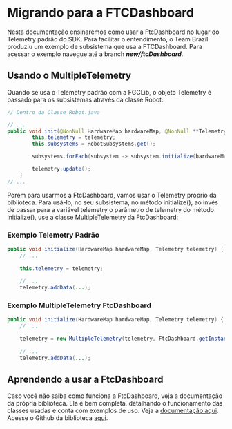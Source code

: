 # Migrando para a FTCDashboard

Nesta documentação ensinaremos como usar a FtcDashboard no lugar do Telemetry padrão do SDK. 
Para facilitar o entendimento, o Team Brazil produziu um exemplo de subsistema que usa a FTCDashboard.
Para acessar o exemplo navegue até a branch **_new/ftcDashboard_**.

## Usando o MultipleTelemetry
Quando se usa o Telemetry padrão com a FGCLib, o objeto Telemetry é passado para os 
subsistemas através da classe Robot:
````java
// Dentro da Classe Robot.java

// ...
public void init(@NonNull HardwareMap hardwareMap, @NonNull **Telemetry telemetry**) {
        this.telemetry = telemetry;
        this.subsystems = RobotSubsystems.get();

        subsystems.forEach(subsystem -> subsystem.initialize(hardwareMap, **telemetry**));

        telemetry.update();
    }
// ...
````

Porém para usarmos a FtcDashboard, vamos usar o Telemetry próprio da biblioteca. Para usá-lo, no seu
subsistema, no método initialize(), ao invés de passar para a variável telemetry o parâmetro de 
telemetry do método initialize(), use a classe MultipleTelemetry da FtcDashboard:
### Exemplo Telemetry Padrão
````java
public void initialize(HardwareMap hardwareMap, Telemetry telemetry) {
    // ...
    
    this.telemetry = telemetry;
    
    // ...
    telemetry.addData(...);
````

### Exemplo MultipleTelemetry FtcDashboard 
````java
public void initialize(HardwareMap hardwareMap, Telemetry telemetry) {
    // ...

    telemetry = new MultipleTelemetry(telemetry, FtcDashboard.getInstance().getTelemetry());
    
    // ...
    telemetry.addData(...);
````

## Aprendendo a usar a FtcDashboard
Caso você não saiba como funciona a FtcDashboard, veja a documentação da própria biblioteca.
Ela é bem completa, detalhando o funcionamento das classes usadas e conta com exemplos
de uso. Veja a [documentação aqui](https://acmerobotics.github.io/ftc-dashboard/).
Acesse o Github da biblioteca [aqui](https://github.com/acmerobotics/ftc-dashboard).